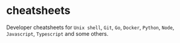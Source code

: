 # cheatsheets

Developer cheatsheets for `Unix shell`, `Git`, `Go`, `Docker`, `Python`, `Node`, `Javascript`, `Typescript` and some others.
